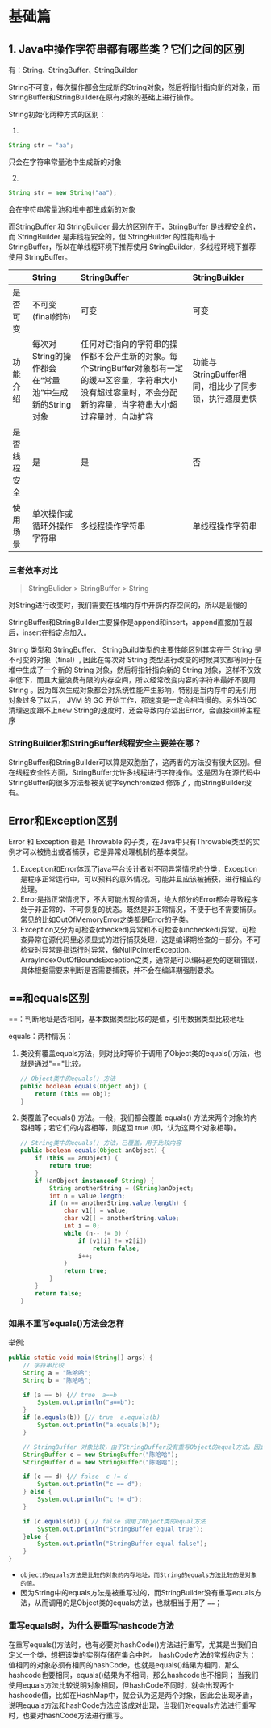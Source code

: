 # 基础篇

## 1. Java中操作字符串都有哪些类？它们之间的区别

有：String`、`StringBuffer`、`StringBuilder

String不可变，每次操作都会生成新的String对象，然后将指针指向新的对象，而StringBuffer和StringBuilder在原有对象的基础上进行操作。

String初始化两种方式的区别：

1.

```java
String str = "aa";
```

只会在字符串常量池中生成新的对象

2.

```java
String str = new String("aa");
```

会在字符串常量池和堆中都生成新的对象

而StringBuffer 和 StringBuilder 最大的区别在于，StringBuffer 是线程安全的，而 StringBuilder 是非线程安全的，但 StringBuilder 的性能却高于 StringBuffer，所以在单线程环境下推荐使用 StringBuilder，多线程环境下推荐使用 StringBuffer。

|  | String | StringBuffer | StringBuilder |
| :--- | :--- | :--- | :--- |
| 是否可变 | 不可变\(final修饰\) | 可变 | 可变 |
| 功能介绍 | 每次对String的操作都会在“常量池”中生成新的String对象 | 任何对它指向的字符串的操作都不会产生新的对象。每个StringBuffer对象都有一定的缓冲区容量，字符串大小没有超过容量时，不会分配新的容量，当字符串大小超过容量时，自动扩容 | 功能与StringBuffer相同，相比少了同步锁，执行速度更快 |
| 是否线程安全 | 是 | 是 | 否 |
| 使用场景 | 单次操作或循环外操作字符串 | 多线程操作字符串 | 单线程操作字符串 |

### 三者效率对比

> StringBulider &gt; StringBuffer &gt; String

对String进行改变时，我们需要在栈堆内存中开辟内存空间的，所以是最慢的

StringBuffer和StringBuilder主要操作是append和insert，append直接加在最后，insert在指定点加入。

String 类型和 StringBuffer、 StringBuild类型的主要性能区别其实在于 String 是不可变的对象（final）, 因此在每次对 String 类型进行改变的时候其实都等同于在堆中生成了一个新的 String 对象，然后将指针指向新的 String 对象，这样不仅效率低下，而且大量浪费有限的内存空间，所以经常改变内容的字符串最好不要用 String 。因为每次生成对象都会对系统性能产生影响，特别是当内存中的无引用对象过多了以后， JVM 的 GC 开始工作，那速度是一定会相当慢的。另外当GC清理速度跟不上new String的速度时，还会导致内存溢出Error，会直接kill掉主程序

### StringBuilder和StringBuffer线程安全主要差在哪？

StringBuffer和StringBuilder可以算是双胞胎了，这两者的方法没有很大区别。但在线程安全性方面，StringBuffer允许多线程进行字符操作。这是因为在源代码中StringBuffer的很多方法都被关键字synchronized 修饰了，而StringBuilder没有。

## Error和Exception区别

Error 和 Exception 都是 Throwable 的子类，在Java中只有Throwable类型的实例才可以被抛出或者捕获，它是异常处理机制的基本类型。

1. Exception和Error体现了java平台设计者对不同异常情况的分类，Exception是程序正常运行中，可以预料的意外情况，可能并且应该被捕获，进行相应的处理。
2. Error是指正常情况下，不大可能出现的情况，绝大部分的Error都会导致程序处于非正常的、不可恢复的状态。既然是非正常情况，不便于也不需要捕获。常见的比如OutOfMemoryError之类都是Error的子类。
3. Exception又分为可检查\(checked\)异常和不可检查\(unchecked\)异常。可检查异常在源代码里必须显式的进行捕获处理，这是编译期检查的一部分。不可检查时异常是指运行时异常，像NullPointerException、ArrayIndexOutOfBoundsException之类，通常是可以编码避免的逻辑错误，具体根据需要来判断是否需要捕获，并不会在编译期强制要求。

## ==和equals区别

==：判断地址是否相同，基本数据类型比较的是值，引用数据类型比较地址

equals：两种情况：

1. 类没有覆盖equals方法，则对比时等价于调用了Object类的equals\(\)方法，也就是通过"=="比较。

   ```java
   // Object类中的equals() 方法
   public boolean equals(Object obj) {
       return (this == obj);
   }
   ```

2. 类覆盖了equals\(\) 方法。一般，我们都会覆盖 equals\(\) 方法来两个对象的内容相等；若它们的内容相等，则返回 true \(即，认为这两个对象相等\)。

   ```java
   // String类中的equals() 方法，已覆盖，用于比较内容
   public boolean equals(Object anObject) {
       if (this == anObject) {
           return true;
       }
       if (anObject instanceof String) {
           String anotherString = (String)anObject;
           int n = value.length;
           if (n == anotherString.value.length) {
               char v1[] = value;
               char v2[] = anotherString.value;
               int i = 0;
               while (n-- != 0) {
                   if (v1[i] != v2[i])
                       return false;
                   i++;
               }
               return true;
           }
       }
       return false;
   }
   ```

### 如果不重写equals\(\)方法会怎样

举例:

```java
public static void main(String[] args) {
    // 字符串比较
    String a = "陈哈哈";
    String b = "陈哈哈";

    if (a == b) {// true  a==b
        System.out.println("a==b");
    }
    if (a.equals(b)) {// true  a.equals(b)
        System.out.println("a.equals(b)");
    }

    // StringBuffer 对象比较，由于StringBuffer没有重写Object的equal方法，因此结果出现错误
    StringBuffer c = new StringBuffer("陈哈哈");
    StringBuffer d = new StringBuffer("陈哈哈");

    if (c == d) {// false  c != d
        System.out.println("c == d");
    } else {
        System.out.println("c != d");
    }

    if (c.equals(d)) { // false 调用了Object类的equal方法
        System.out.println("StringBuffer equal true");
    }else {
        System.out.println("StringBuffer equal false");
    }
}
```

* `object的equals方法是比较的对象的内存地址，而String的equals方法比较的是对象的值。`
* 因为String中的equals方法是被重写过的，而StringBuilder没有重写equals方法，从而调用的是Object类的equals方法，也就相当于用了 `==`；

### 重写equals时，为什么要重写hashcode方法

在重写equals\(\)方法时，也有必要对hashCode\(\)方法进行重写，尤其是当我们自定义一个类，想把该类的实例存储在集合中时。 hashCode方法的常规约定为：值相同的对象必须有相同的hashCode，也就是equals\(\)结果为相同，那么hashcode也要相同，equals\(\)结果为不相同，那么hashcode也不相同； 当我们使用equals方法比较说明对象相同，但hashCode不同时，就会出现两个hashcode值，比如在HashMap中，就会认为这是两个对象，因此会出现矛盾，说明equals方法和hashCode方法应该成对出现，当我们对equals方法进行重写时，也要对hashCode方法进行重写。


